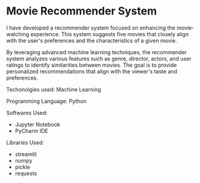 # Movie Recommender System 

I have developed a recommender system focused on enhancing the movie-watching experience. 
This system suggests five movies that closely align with the user's preferences and the characteristics of a given movie.

By leveraging advanced machine learning techniques, the recommender system analyzes various features such as genre, director, actors, and user ratings to identify similarities between movies. 
The goal is to provide personalized recommendations that align with the viewer's taste and preferences.

Techonolgies used: Machine Learning 

Programming Language: Python 

Softwares Used:
 - Jupyter Notebook
 - PyCharm IDE

Libraries Used: 
- streamlit
- numpy
- pickle
- requests 
